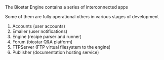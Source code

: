 The Biostar Engine contains a series of interconnected apps

Some of them are fully operational others in various stages of development

1. Accounts (user accounts)
2. Emailer (user notifications)
3. Engine (recipe parser and runner)
4. Forum (biostar Q&A platform)
5. FTPServer (FTP virtual filesystem to the engine)
6. Publisher (documentation hosting service)
